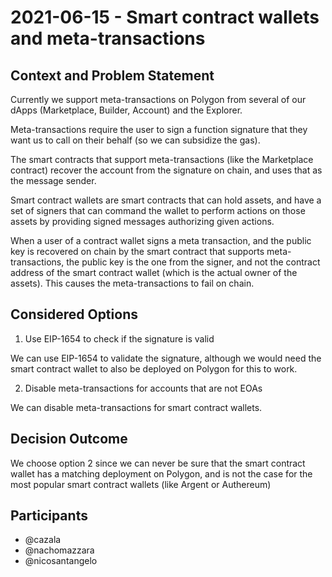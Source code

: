 
# 2021-06-15 - Smart contract wallets and meta-transactions

## Context and Problem Statement

Currently we support meta-transactions on Polygon from several of our dApps (Marketplace, Builder, Account) and the Explorer. 

Meta-transactions require the user to sign a function signature that they want us to call on their behalf (so we can subsidize the gas).

The smart contracts that support meta-transactions (like the Marketplace contract) recover the account from the signature on chain, and uses that as the message sender.

Smart contract wallets are smart contracts that can hold assets, and have a set of signers that can command the wallet to perform actions on those assets by providing signed messages authorizing given actions.

When a user of a contract wallet signs a meta transaction, and the public key is recovered on chain by the smart contract that supports meta-transactions, the public key is the one from the signer, and not the contract address of the smart contract wallet (which is the actual owner of the assets). This causes the meta-transactions to fail on chain.

## Considered Options

1) Use EIP-1654 to check if the signature is valid

We can use EIP-1654 to validate the signature, although we would need the smart contract wallet to also be deployed on Polygon for this to work.

2) Disable meta-transactions for accounts that are not EOAs

We can disable meta-transactions for smart contract wallets.

## Decision Outcome

We choose option 2 since we can never be sure that the smart contract wallet has a matching deployment on Polygon, and is not the case for the most popular smart contract wallets (like Argent or Authereum)

## Participants

- @cazala
- @nachomazzara
- @nicosantangelo
